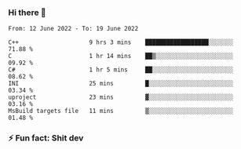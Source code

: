 ### Hi there 👋
<!--START_SECTION:waka-->

```text
From: 12 June 2022 - To: 19 June 2022

C++                    9 hrs 3 mins    ██████████████████░░░░░░░   71.88 %
C                      1 hr 14 mins    ██▒░░░░░░░░░░░░░░░░░░░░░░   09.92 %
C#                     1 hr 5 mins     ██░░░░░░░░░░░░░░░░░░░░░░░   08.62 %
INI                    25 mins         █░░░░░░░░░░░░░░░░░░░░░░░░   03.34 %
uproject               23 mins         ▓░░░░░░░░░░░░░░░░░░░░░░░░   03.16 %
MsBuild targets file   11 mins         ▒░░░░░░░░░░░░░░░░░░░░░░░░   01.48 %
```

<!--END_SECTION:waka-->
<!--
**TG4LAaron/TG4LAaron** is a ✨ _special_ ✨ repository because its `README.md` (this file) appears on your GitHub profile.

Here are some ideas to get you started:

- 🔭 I’m currently working on ...
- 🌱 I’m currently learning ...
- 👯 I’m looking to collaborate on ...
- 🤔 I’m looking for help with ...
- 💬 Ask me about ...
- 📫 How to reach me: ...
- 😄 Pronouns: ...
- ⚡ Fun fact: ...
-->
### ⚡ Fun fact: Shit dev
